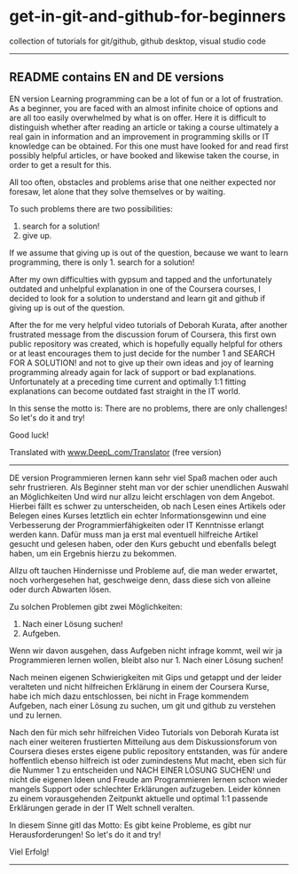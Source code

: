 # get-in-git-and-github-for-beginners
 collection of tutorials for git/github, github desktop, visual studio code

------------------------------
README contains EN and DE versions
------------------------------

EN version
Learning programming can be a lot of fun or a lot of frustration. As a beginner, you are faced with an almost infinite choice of options and are all too easily overwhelmed by what is on offer. Here it is difficult to distinguish whether after reading an article or taking a course ultimately a real gain in information and an improvement in programming skills or IT knowledge can be obtained. For this one must have looked for and read first possibly helpful articles, or have booked and likewise taken the course, in order to get a result for this.

All too often, obstacles and problems arise that one neither expected nor foresaw, let alone that they solve themselves or by waiting. 

To such problems there are two possibilities:
1. search for a solution!
2. give up.

If we assume that giving up is out of the question, because we want to learn programming, there is only 1. search for a solution!

After my own difficulties with gypsum and tapped and the unfortunately outdated and unhelpful explanation in one of the Coursera courses, I decided to look for a solution to understand and learn git and github if giving up is out of the question. 

After the for me very helpful video tutorials of Deborah Kurata, after another frustrated message from the discussion forum of Coursera, this first own public repository was created, which is hopefully equally helpful for others or at least encourages them to just decide for the number 1 and SEARCH FOR A SOLUTION! and not to give up their own ideas and joy of learning programming already again for lack of support or bad explanations. Unfortunately at a preceding time current and optimally 1:1 fitting explanations can become outdated fast straight in the IT world. 

In this sense the motto is: There are no problems, there are only challenges! So let's do it and try!

Good luck!

Translated with www.DeepL.com/Translator (free version)

------------------------------

DE version
Programmieren lernen kann sehr viel Spaß machen oder auch sehr frustrieren. Als Beginner steht man vor der schier unendlichen Auswahl an Möglichkeiten Und wird nur allzu leicht erschlagen von dem Angebot. Hierbei fällt es schwer zu unterscheiden, ob nach Lesen eines Artikels oder Belegen eines Kurses letztlich ein echter Informationsgewinn und eine Verbesserung der Programmierfähigkeiten oder IT Kenntnisse erlangt werden kann. Dafür muss man ja erst mal eventuell hilfreiche Artikel gesucht und gelesen haben, oder den Kurs gebucht und ebenfalls belegt haben, um ein Ergebnis hierzu zu bekommen.

Allzu oft tauchen Hindernisse und Probleme auf, die man weder erwartet, noch vorhergesehen hat, geschweige denn, dass diese sich von alleine oder durch Abwarten lösen. 

Zu solchen Problemen gibt zwei Möglichkeiten:
1. Nach einer Lösung suchen!
2. Aufgeben.

Wenn wir davon ausgehen, dass Aufgeben nicht infrage kommt, weil wir ja Programmieren lernen wollen, bleibt also nur 1. Nach  einer Lösung suchen!

Nach meinen eigenen Schwierigkeiten mit Gips und getappt und der leider veralteten und nicht hilfreichen Erklärung in einem der Coursera Kurse, habe ich mich dazu entschlossen, bei nicht in Frage kommendem Aufgeben, nach einer Lösung zu suchen, um git und github zu verstehen und zu lernen. 

Nach den für mich sehr hilfreichen Video Tutorials von Deborah Kurata ist nach einer weiteren frustierten Mitteilung aus dem Diskussionsforum von Coursera dieses erstes eigene public repository entstanden, was für andere hoffentlich ebenso hilfreich ist oder zumindestens Mut macht, eben sich für die Nummer 1 zu entscheiden und NACH EINER LÖSUNG SUCHEN! und nicht die eigenen Ideen und Freude am Programmieren lernen schon wieder mangels Support oder schlechter Erklärungen aufzugeben. Leider können zu einem vorausgehenden Zeitpunkt aktuelle und optimal 1:1 passende Erklärungen gerade in der IT Welt schnell veralten. 

In diesem Sinne gitl das Motto: Es gibt keine Probleme, es gibt nur Herausforderungen! So let's do it and try!

Viel Erfolg!

------------------------------